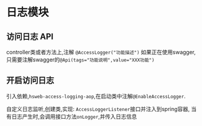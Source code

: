 # 日志模块

## 访问日志 API

controller类或者方法上,注解 `@AccessLogger("功能描述")` 如果正在使用swagger,只需要注解swagger的`@Api(tags="功能说明",value="XXX功能")`


## 开启访问日志
引入依赖,`hsweb-access-logging-aop`,在启动类中注解`@EnableAccessLogger`.

自定义日志监听,创建类,实现: ``AccessLoggerListener``接口并注入到spring容器,
当有日志产生时,会调用接口方法`onLogger`,并传入日志信息

